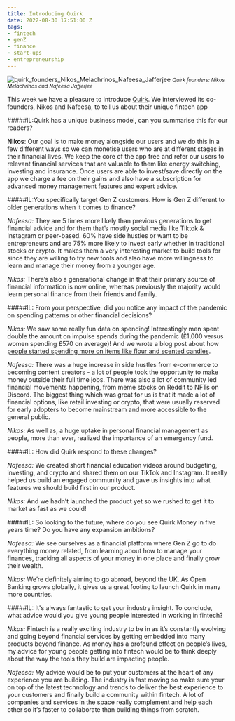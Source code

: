 ```yaml
---
title: Introducing Quirk
date: 2022-08-30 17:51:00 Z
tags:
- fintech
- genZ
- finance
- start-ups
- entrepreneurship
---
```


![quirk_founders_Nikos_Melachrinos_Nafeesa_Jafferjee](/uploads/IMG-20220830-WA0001.jpg)
<small><em>Quirk founders: Nikos Melachrinos and Nafeesa Jafferjee</em></small>

This week we have a pleasure to introduce [Quirk](https://quirk.money). We interviewed its co-founders, Nikos and Nafeesa, to tell us about their unique fintech app

#####IL:Quirk has a unique business model, can you summarise this for our readers?
 
**Nikos**: Our goal is to make money alongside our users and we do this in a few different ways so we can monetise users who are at different stages in their financial lives. We keep the core of the app free and refer our users to relevant financial services that are valuable to them like energy switching, investing and insurance. Once users are able to invest/save directly on the app we charge a fee on their gains and also have a subscription for advanced money management features and expert advice. 
 
 
#####IL:You specifically target Gen Z customers. How is Gen Z different to older generations when it comes to finance?
 
*Nafeesa:* They are 5 times more likely than previous generations to get financial advice and for them that’s mostly social media like Tiktok & Instagram or peer-based. 60% have side hustles or want to be entrepreneurs and are 75% more likely to invest early whether in traditional stocks or crypto. It makes them a very interesting market to build tools for since they are willing to try new tools and also have more willingness to learn and manage their money from a younger age. 
 
*Nikos:* There’s also a generational change in that their primary source of financial information is now online, whereas previously the majority would learn personal finance from their friends and family. 
 
 
#####IL: From your perspective, did you notice any impact of the pandemic on spending patterns or other financial decisions? 
 
*Nikos:* We saw some really fun data on spending! Interestingly men spent double the amount on impulse spends during the pandemic (£1,000 versus women spending £570 on average)! And we wrote a blog post about how [people started spending more on items like flour and  scented candles](https://www.quirk.money/post/weirdest-purchases-people-have-been-making-due-to-covid). 
 
*Nafeesa:* There was a huge increase in side hustles from e-commerce to becoming content creators  - a lot of people took the opportunity to make money outside their full time jobs. There was also a lot of community led financial movements happening, from meme stocks on Reddit to NFTs on Discord. The biggest thing which was great for us is that it made a lot of financial options, like retail investing or crypto, that were usually reserved for early adopters to become mainstream and more accessible to the general public.
 
*Nikos:* As well as, a huge uptake in personal financial management as people, more than ever, realized the importance of an emergency fund. 
 
 
#####IL: How did Quirk respond to these changes?
 
*Nafeesa:* We created short financial education videos around budgeting, investing, and crypto and shared them on our TikTok and Instagram. It really helped us build an engaged community and gave us insights into what features we should build first in our product. 
 
*Nikos:* And we hadn’t launched the product yet so we rushed to get it to market as fast as we could!
 
 
#####IL: So looking to the future, where do you see Quirk Money in five years time? Do you have any expansion ambitions?
 
*Nafeesa:* We see ourselves as a financial platform where Gen Z go to do everything money related, from learning about how to manage your finances, tracking all aspects of your money in one place and finally grow their wealth. 
 
*Nikos:* We’re definitely aiming to go abroad, beyond the UK. As Open Banking grows globally, it gives us a great footing to launch Quirk in many more countries. 
 
 
#####IL: It's always fantastic to get your industry insight. To conclude, what advice would you give young people interested in working in fintech?
 
*Nikos:* Fintech is a really exciting industry to be in as it’s constantly evolving and going beyond financial services by getting embedded into many products beyond finance. As money has a profound effect on people’s lives, my advice for young people getting into fintech would be to think deeply about the way the tools they build are impacting people. 

*Nafeesa:* My advice would be to put your customers at the heart of any experience you are building. The industry is fast moving so make sure your on top of the latest technology and trends to deliver the best experience to your customers and finally build a community within fintech. A lot of companies and services in the space really complement and help each other so it’s faster to collaborate than building things from scratch.
